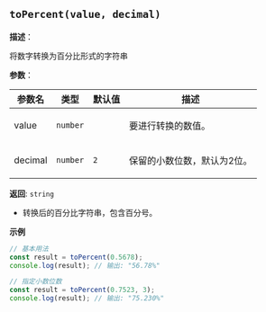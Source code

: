 <a name="toPercent"></a>

## `toPercent(value, decimal)`&nbsp;


**描述**：<p>将数字转换为百分比形式的字符串</p>

**参数**：


| 参数名 | 类型 | 默认值 | 描述 |
| --- | --- | --- | --- |
| value | <code>number</code> |  | <p>要进行转换的数值。</p> |
| decimal | <code>number</code> | <code>2</code> | <p>保留的小数位数，默认为2位。</p> |

**返回**: <code>string</code><br>

<ul>
<li>转换后的百分比字符串，包含百分号。</li>
</ul>

**示例**

```javascript
// 基本用法
const result = toPercent(0.5678);
console.log(result); // 输出: "56.78%"

// 指定小数位数
const result = toPercent(0.7523, 3);
console.log(result); // 输出: "75.230%"
```
